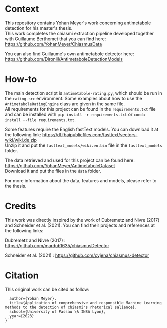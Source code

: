 # Context

This repository contains Yohan Meyer's work concerning antimetabole detection for his master's thesis.  
This work completes the chiasmi extraction pipeline developed together with Guillaume Berthomet that you can find here: <https://github.com/YohanMeyer/ChiasmusData>

You can also find Guillaume's own antimetabole detector here: <https://github.com/Dironiil/AntimetaboleDetectionModels>

# How-to

The main detection script is `antimetabole-rating.py`, which should be run in the `rating-src` environment. Some examples about how to use the `AntimetaboleRatingEngine` class are given in the same file.  
All requirements for this project can be found in the `requirements.txt` file and can be installed with `pip install -r requirements.txt` or `conda install --file requirements.txt`.

Some features require the English fastText models. You can download it at the following link: <https://dl.fbaipublicfiles.com/fasttext/vectors-wiki/wiki.de.zip>  
Unzip it and put the `fasttext_models/wiki.en.bin` file in the `fasttext_models` folder.

The data retrieved and used for this project can be found here: <https://github.com/YohanMeyer/AntimetaboleDataset>  
Download it and put the files in the `data` folder.

For more information about the data, features and models, please refer to the thesis.

# Credits

This work was directly inspired by the work of Dubremetz and Nivre (2017) and Schneider et al. (2021).
You can find their projects and references at the following links:

Dubremetz and Nivre (2017) : <https://github.com/mardub1635/chiasmusDetector>

Schneider et al. (2021) : <https://github.com/cvjena/chiasmus-detector>

# Citation

This original work can be cited as follow:

```@mastersthesis{meyer2023_chiasmi,
  author={Yohan Meyer},
  title={Application of comprehensive and responsible Machine Learning methods to the detection of chiasmi's rhetorical salience},
  school={University of Passau \& INSA Lyon},
  year={2023}
}```

